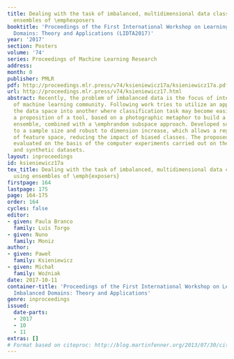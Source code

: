 ```yaml
---
title: Dealing with the task of imbalanced, multidimensional data classification using
  ensembles of \emphexposers
booktitle: 'Proceedings of the First International Workshop on Learning with Imbalanced
  Domains: Theory and Applications (LIDTA2017)'
year: '2017'
section: Posters
volume: '74'
series: Proceedings of Machine Learning Research
address: 
month: 0
publisher: PMLR
pdf: http://proceedings.mlr.press/v74/ksieniewicz17a/ksieniewicz17a.pdf
url: http://proceedings.mlr.press/v74/ksieniewicz17.html
abstract: Recently, the problem of imbalanced data is the focus of intense research
  of machine learning community. Following work tries to utilize an approach of transforming
  the data space into another where classification task may become easier. Paper contains
  a proposition of a tool, based on a photographic metaphor to build a classifier
  ensemble, combined with a \emphrandom subspace approach. Developed solution is insensitive
  to a sample size and robust to dimension increase, which allows a regularization
  of feature space, reducing the impact of biased classes. The proposed approach was
  evaluated on the basis of the computer experiments carried out on the benchmark
  and synthetic datasets.
layout: inproceedings
id: ksieniewicz17a
tex_title: Dealing with the task of imbalanced, multidimensional data classification
  using ensembles of \emph{exposers}
firstpage: 164
lastpage: 175
page: 164-175
order: 164
cycles: false
editor:
- given: Paula Branco
  family: Luís Torgo
- given: Nuno
  family: Moniz
author:
- given: Paweł
  family: Ksieniewicz
- given: Michał
  family: Woźniak
date: 2017-10-11
container-title: 'Proceedings of the First International Workshop on Learning with
  Imbalanced Domains: Theory and Applications'
genre: inproceedings
issued:
  date-parts:
  - 2017
  - 10
  - 11
extras: []
# Format based on citeproc: http://blog.martinfenner.org/2013/07/30/citeproc-yaml-for-bibliographies/
---
```

